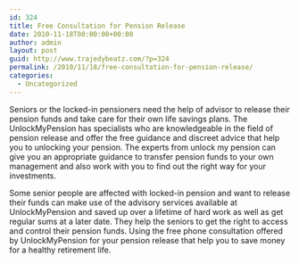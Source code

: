 ```yaml
---
id: 324
title: Free Consultation for Pension Release
date: 2010-11-18T00:00:00+00:00
author: admin
layout: post
guid: http://www.trajedybeatz.com/?p=324
permalink: /2010/11/18/free-consultation-for-pension-release/
categories:
  - Uncategorized
---
```

Seniors or the locked-in pensioners need the help of advisor to release their pension funds and take care for their own life savings plans. The UnlockMyPension has specialists who are knowledgeable in the field of pension release and offer the free guidance and discreet advice that help you to unlocking your pension. The experts from unlock my pension can give you an appropriate guidance to transfer pension funds to your own management and also work with you to find out the right way for your investments.

Some senior people are affected with locked-in pension and want to release their funds can make use of the advisory services available at UnlockMyPension and saved up over a lifetime of hard work as well as get regular sums at a later date. They help the seniors to get the right to access and control their pension funds. Using the free phone consultation offered by UnlockMyPension for your pension release that help you to save money for a healthy retirement life.